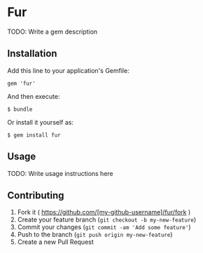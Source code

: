 # Fur

TODO: Write a gem description

## Installation

Add this line to your application's Gemfile:

    gem 'fur'

And then execute:

    $ bundle

Or install it yourself as:

    $ gem install fur

## Usage

TODO: Write usage instructions here

## Contributing

1. Fork it ( https://github.com/[my-github-username]/fur/fork )
2. Create your feature branch (`git checkout -b my-new-feature`)
3. Commit your changes (`git commit -am 'Add some feature'`)
4. Push to the branch (`git push origin my-new-feature`)
5. Create a new Pull Request
